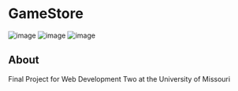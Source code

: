 # GameStore
![image](https://github.com/user-attachments/assets/1ee0b5df-4e73-4ce1-8309-dc83e0e0301c)
![image](https://github.com/user-attachments/assets/3bf469f7-3eaf-4564-a21a-99d5754102d1)
![image](https://github.com/user-attachments/assets/44cfb3da-a060-4236-9dde-3284dde146e5)


## About

Final Project for Web Development Two at the University of Missouri


 